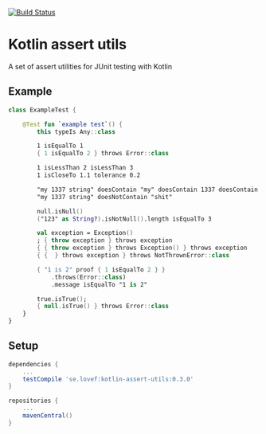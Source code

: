[![Build Status](https://travis-ci.org/lovef/kotlin-assert-utils.svg?branch=master)](https://travis-ci.org/lovef/kotlin-assert-utils)

# Kotlin assert utils

A set of assert utilities for JUnit testing with Kotlin

## Example

```kotlin
class ExampleTest {

    @Test fun `example test`() {
        this typeIs Any::class

        1 isEqualTo 1
        { 1 isEqualTo 2 } throws Error::class

        1 isLessThan 2 isLessThan 3
        1 isCloseTo 1.1 tolerance 0.2

        "my 1337 string" doesContain "my" doesContain 1337 doesContain "string"
        "my 1337 string" doesNotContain "shit"

        null.isNull()
        ("123" as String?).isNotNull().length isEqualTo 3

        val exception = Exception()
        ; { throw exception } throws exception
        { { throw exception } throws Exception() } throws exception
        { {  } throws exception } throws NotThrownError::class

        { "1 is 2" proof { 1 isEqualTo 2 } }
            .throws(Error::class)
            .message isEqualTo "1 is 2"

        true.isTrue();
        { null.isTrue() } throws Error::class
    }
}
```

## Setup

```gradle
dependencies {
    ...
    testCompile 'se.lovef:kotlin-assert-utils:0.3.0'
}

repositories {
    ...
    mavenCentral()
}
```
